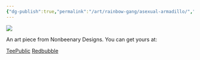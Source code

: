 ```yaml
---
{"dg-publish":true,"permalink":"/art/rainbow-gang/asexual-armadillo/","title":"Asexual Armadillo","tags":["Art","Rainbow Gang"]}
---
```



![](https://baserow-media.ams3.digitaloceanspaces.com/user_files/RjergJvM9SrYx65gjYDOqtQHRr0SjBnB_bec5a6c548690dd143b7838d4b1a8f151bf536e92b8f6704ea918a57f2260e2c.png)

An art piece from Nonbeenary Designs. You can get yours at:

[TeePublic](https://www.teepublic.com/t-shirt/22862333-asexual-pride-armadillo?store_id=258912)
[Redbubble](https://www.redbubble.com/shop/ap/150063267?ref=studio-promote)
